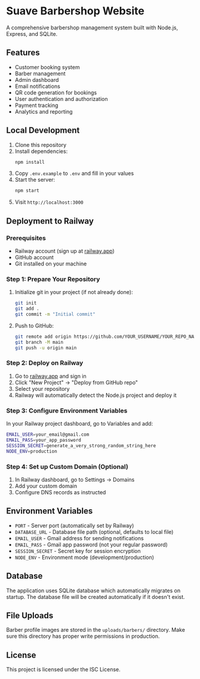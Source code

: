 # Suave Barbershop Website

A comprehensive barbershop management system built with Node.js, Express, and SQLite.

## Features

- Customer booking system
- Barber management
- Admin dashboard
- Email notifications
- QR code generation for bookings
- User authentication and authorization
- Payment tracking
- Analytics and reporting

## Local Development

1. Clone this repository
2. Install dependencies:
   ```bash
   npm install
   ```
3. Copy `.env.example` to `.env` and fill in your values
4. Start the server:
   ```bash
   npm start
   ```
5. Visit `http://localhost:3000`

## Deployment to Railway

### Prerequisites
- Railway account (sign up at [railway.app](https://railway.app))
- GitHub account
- Git installed on your machine

### Step 1: Prepare Your Repository
1. Initialize git in your project (if not already done):
   ```bash
   git init
   git add .
   git commit -m "Initial commit"
   ```

2. Push to GitHub:
   ```bash
   git remote add origin https://github.com/YOUR_USERNAME/YOUR_REPO_NAME.git
   git branch -M main
   git push -u origin main
   ```

### Step 2: Deploy on Railway

1. Go to [railway.app](https://railway.app) and sign in
2. Click "New Project" → "Deploy from GitHub repo"
3. Select your repository
4. Railway will automatically detect the Node.js project and deploy it

### Step 3: Configure Environment Variables

In your Railway project dashboard, go to Variables and add:

```bash
EMAIL_USER=your_email@gmail.com
EMAIL_PASS=your_app_password
SESSION_SECRET=generate_a_very_strong_random_string_here
NODE_ENV=production
```

### Step 4: Set up Custom Domain (Optional)

1. In Railway dashboard, go to Settings → Domains
2. Add your custom domain
3. Configure DNS records as instructed

## Environment Variables

- `PORT` - Server port (automatically set by Railway)
- `DATABASE_URL` - Database file path (optional, defaults to local file)
- `EMAIL_USER` - Gmail address for sending notifications
- `EMAIL_PASS` - Gmail app password (not your regular password)
- `SESSION_SECRET` - Secret key for session encryption
- `NODE_ENV` - Environment mode (development/production)

## Database

The application uses SQLite database which automatically migrates on startup. The database file will be created automatically if it doesn't exist.

## File Uploads

Barber profile images are stored in the `uploads/barbers/` directory. Make sure this directory has proper write permissions in production.

## License

This project is licensed under the ISC License.